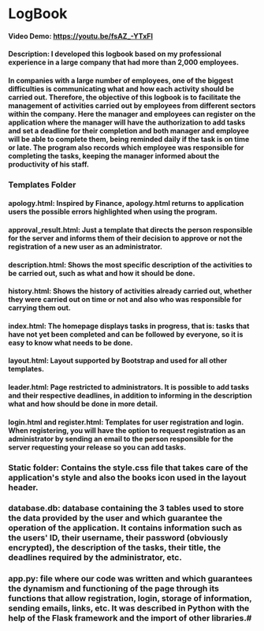 # LogBook
#### Video Demo:  <https://youtu.be/fsAZ_-YTxFI>
#### Description: I developed this logbook based on my professional experience in a large company that had more than 2,000 employees.
#### In companies with a large number of employees, one of the biggest difficulties is communicating what and how each activity should be carried out. Therefore, the objective of this logbook is to facilitate the management of activities carried out by employees from different sectors within the company. Here the manager and employees can register on the application where the manager will have the authorization to add tasks and set a deadline for their completion and both manager and employee will be able to complete them, being reminded daily if the task is on time or late. The program also records which employee was responsible for completing the tasks, keeping the manager informed about the productivity of his staff.

### Templates Folder

#### apology.html: Inspired by Finance, apology.html returns to application users the possible errors highlighted when using the program.

#### approval_result.html: Just a template that directs the person responsible for the server and informs them of their decision to approve or not the registration of a new user as an administrator.

#### description.html: Shows the most specific description of the activities to be carried out, such as what and how it should be done.

#### history.html: Shows the history of activities already carried out, whether they were carried out on time or not and also who was responsible for carrying them out.

#### index.html: The homepage displays tasks in progress, that is: tasks that have not yet been completed and can be followed by everyone, so it is easy to know what needs to be done.

#### layout.html: Layout supported by Bootstrap and used for all other templates.

#### leader.html: Page restricted to administrators. It is possible to add tasks and their respective deadlines, in addition to informing in the description what and how should be done in more detail.

#### login.html and register.html: Templates for user registration and login. When registering, you will have the option to request registration as an administrator by sending an email to the person responsible for the server requesting your release so you can add tasks.


### Static folder: Contains the style.css file that takes care of the application's style and also the books icon used in the layout header.


### database.db: database containing the 3 tables used to store the data provided by the user and which guarantee the operation of the application. It contains information such as the users' ID, their username, their password (obviously encrypted), the description of the tasks, their title, the deadlines required by the administrator, etc.


### app.py: file where our code was written and which guarantees the dynamism and functioning of the page through its functions that allow registration, login, storage of information, sending emails, links, etc. It was described in Python with the help of the Flask framework and the import of other libraries.#
 
 
